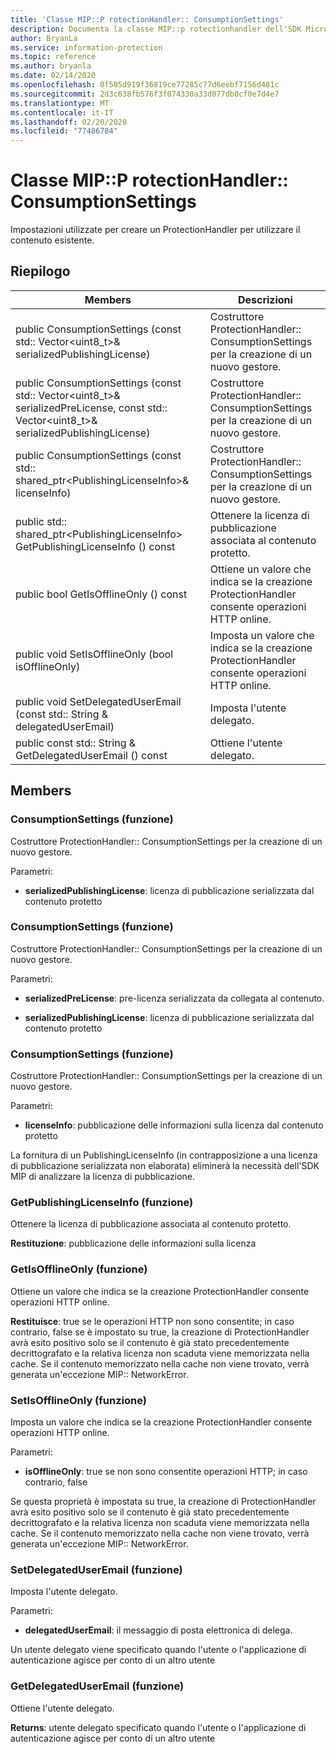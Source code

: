 ```yaml
---
title: 'Classe MIP::P rotectionHandler:: ConsumptionSettings'
description: Documenta la classe MIP::p rotectionhandler dell'SDK Microsoft Information Protection (MIP).
author: BryanLa
ms.service: information-protection
ms.topic: reference
ms.author: bryanla
ms.date: 02/14/2020
ms.openlocfilehash: 0f505d919f36819ce77285c77d6eebf7156d481c
ms.sourcegitcommit: 2d3c638fb576f3f074330a33d077db0cf0e7d4e7
ms.translationtype: MT
ms.contentlocale: it-IT
ms.lasthandoff: 02/20/2020
ms.locfileid: "77486784"
---
```

# <a name="class-mipprotectionhandlerconsumptionsettings"></a>Classe MIP::P rotectionHandler:: ConsumptionSettings 
Impostazioni utilizzate per creare un ProtectionHandler per utilizzare il contenuto esistente.
  
## <a name="summary"></a>Riepilogo
 Members                        | Descrizioni                                
--------------------------------|---------------------------------------------
public ConsumptionSettings (const std:: Vector\<uint8_t\>& serializedPublishingLicense)  |  Costruttore ProtectionHandler:: ConsumptionSettings per la creazione di un nuovo gestore.
public ConsumptionSettings (const std:: Vector\<uint8_t\>& serializedPreLicense, const std:: Vector\<uint8_t\>& serializedPublishingLicense)  |  Costruttore ProtectionHandler:: ConsumptionSettings per la creazione di un nuovo gestore.
public ConsumptionSettings (const std:: shared_ptr\<PublishingLicenseInfo\>& licenseInfo)  |  Costruttore ProtectionHandler:: ConsumptionSettings per la creazione di un nuovo gestore.
public std:: shared_ptr\<PublishingLicenseInfo\> GetPublishingLicenseInfo () const  |  Ottenere la licenza di pubblicazione associata al contenuto protetto.
public bool GetIsOfflineOnly () const  |  Ottiene un valore che indica se la creazione ProtectionHandler consente operazioni HTTP online.
public void SetIsOfflineOnly (bool isOfflineOnly)  |  Imposta un valore che indica se la creazione ProtectionHandler consente operazioni HTTP online.
public void SetDelegatedUserEmail (const std:: String & delegatedUserEmail)  |  Imposta l'utente delegato.
public const std:: String & GetDelegatedUserEmail () const  |  Ottiene l'utente delegato.
  
## <a name="members"></a>Members
  
### <a name="consumptionsettings-function"></a>ConsumptionSettings (funzione)
Costruttore ProtectionHandler:: ConsumptionSettings per la creazione di un nuovo gestore.

Parametri:  
* **serializedPublishingLicense**: licenza di pubblicazione serializzata dal contenuto protetto


  
### <a name="consumptionsettings-function"></a>ConsumptionSettings (funzione)
Costruttore ProtectionHandler:: ConsumptionSettings per la creazione di un nuovo gestore.

Parametri:  
* **serializedPreLicense**: pre-licenza serializzata da collegata al contenuto. 


* **serializedPublishingLicense**: licenza di pubblicazione serializzata dal contenuto protetto


  
### <a name="consumptionsettings-function"></a>ConsumptionSettings (funzione)
Costruttore ProtectionHandler:: ConsumptionSettings per la creazione di un nuovo gestore.

Parametri:  
* **licenseInfo**: pubblicazione delle informazioni sulla licenza dal contenuto protetto


La fornitura di un PublishingLicenseInfo (in contrapposizione a una licenza di pubblicazione serializzata non elaborata) eliminerà la necessità dell'SDK MIP di analizzare la licenza di pubblicazione.
  
### <a name="getpublishinglicenseinfo-function"></a>GetPublishingLicenseInfo (funzione)
Ottenere la licenza di pubblicazione associata al contenuto protetto.

  
**Restituzione**: pubblicazione delle informazioni sulla licenza
  
### <a name="getisofflineonly-function"></a>GetIsOfflineOnly (funzione)
Ottiene un valore che indica se la creazione ProtectionHandler consente operazioni HTTP online.

  
**Restituisce**: true se le operazioni HTTP non sono consentite; in caso contrario, false se è impostato su true, la creazione di ProtectionHandler avrà esito positivo solo se il contenuto è già stato precedentemente decrittografato e la relativa licenza non scaduta viene memorizzata nella cache. Se il contenuto memorizzato nella cache non viene trovato, verrà generata un'eccezione MIP:: NetworkError.
  
### <a name="setisofflineonly-function"></a>SetIsOfflineOnly (funzione)
Imposta un valore che indica se la creazione ProtectionHandler consente operazioni HTTP online.

Parametri:  
* **isOfflineOnly**: true se non sono consentite operazioni HTTP; in caso contrario, false


Se questa proprietà è impostata su true, la creazione di ProtectionHandler avrà esito positivo solo se il contenuto è già stato precedentemente decrittografato e la relativa licenza non scaduta viene memorizzata nella cache. Se il contenuto memorizzato nella cache non viene trovato, verrà generata un'eccezione MIP:: NetworkError.
  
### <a name="setdelegateduseremail-function"></a>SetDelegatedUserEmail (funzione)
Imposta l'utente delegato.

Parametri:  
* **delegatedUserEmail**: il messaggio di posta elettronica di delega.


Un utente delegato viene specificato quando l'utente o l'applicazione di autenticazione agisce per conto di un altro utente
  
### <a name="getdelegateduseremail-function"></a>GetDelegatedUserEmail (funzione)
Ottiene l'utente delegato.

  
**Returns**: utente delegato specificato quando l'utente o l'applicazione di autenticazione agisce per conto di un altro utente